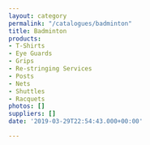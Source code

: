 ```yaml
---
layout: category
permalink: "/catalogues/badminton"
title: Badminton
products:
- T-Shirts
- Eye Guards
- Grips
- Re-stringing Services
- Posts
- Nets
- Shuttles
- Racquets
photos: []
suppliers: []
date: '2019-03-29T22:54:43.000+00:00'

---
```

